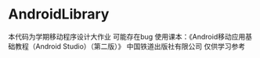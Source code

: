 # AndroidLibrary

本代码为学期移动程序设计大作业
可能存在bug
使用课本：《Android移动应用基础教程（Android Studio）（第二版）》 中国铁道出版社有限公司
仅供学习参考
